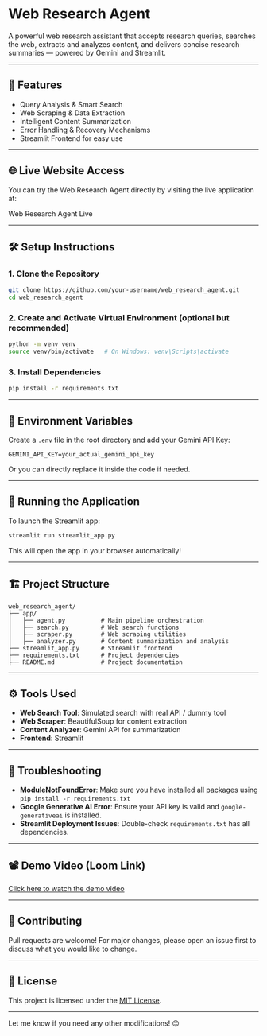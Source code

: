 # Web Research Agent

A powerful web research assistant that accepts research queries, searches the web, extracts and analyzes content, and delivers concise research summaries — powered by Gemini and Streamlit.

---

## 🚀 Features
- Query Analysis & Smart Search
- Web Scraping & Data Extraction
- Intelligent Content Summarization
- Error Handling & Recovery Mechanisms
- Streamlit Frontend for easy use

---

## 🌐 Live Website Access
You can try the Web Research Agent directly by visiting the live application at:

Web Research Agent Live

---

## 🛠 Setup Instructions

### 1. Clone the Repository
```bash
git clone https://github.com/your-username/web_research_agent.git
cd web_research_agent
```

### 2. Create and Activate Virtual Environment (optional but recommended)
```bash
python -m venv venv
source venv/bin/activate   # On Windows: venv\Scripts\activate
```

### 3. Install Dependencies
```bash
pip install -r requirements.txt
```

---

## 🔑 Environment Variables

Create a `.env` file in the root directory and add your Gemini API Key:

```
GEMINI_API_KEY=your_actual_gemini_api_key
```

Or you can directly replace it inside the code if needed.

---

## 🚦 Running the Application

To launch the Streamlit app:

```bash
streamlit run streamlit_app.py
```

This will open the app in your browser automatically!

---

## 🏗 Project Structure

```
web_research_agent/
├── app/
│   ├── agent.py          # Main pipeline orchestration
│   ├── search.py         # Web search functions
│   ├── scraper.py        # Web scraping utilities
│   ├── analyzer.py       # Content summarization and analysis
├── streamlit_app.py      # Streamlit frontend
├── requirements.txt      # Project dependencies
├── README.md             # Project documentation
```

---

## ⚙️ Tools Used

- **Web Search Tool**: Simulated search with real API / dummy tool
- **Web Scraper**: BeautifulSoup for content extraction
- **Content Analyzer**: Gemini API for summarization
- **Frontend**: Streamlit

---

## 🧹 Troubleshooting

- **ModuleNotFoundError**: Make sure you have installed all packages using `pip install -r requirements.txt`
- **Google Generative AI Error**: Ensure your API key is valid and `google-generativeai` is installed.
- **Streamlit Deployment Issues**: Double-check `requirements.txt` has all dependencies.

---

## 📽 Demo Video (Loom Link)

[Click here to watch the demo video](https://your-loom-link-here.com)

---

## 🙌 Contributing

Pull requests are welcome! For major changes, please open an issue first to discuss what you would like to change.

---

## 📄 License

This project is licensed under the [MIT License](LICENSE).

---

Let me know if you need any other modifications! 😊
